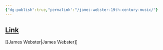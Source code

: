 ```yaml
---
{"dg-publish":true,"permalink":"/james-webster-19th-century-music/"}
---
```


## [Link](https://www.jstor.org/stable/10.1525/ncm.2001.25.2-3.108)

[[James Webster\|James Webster]]
